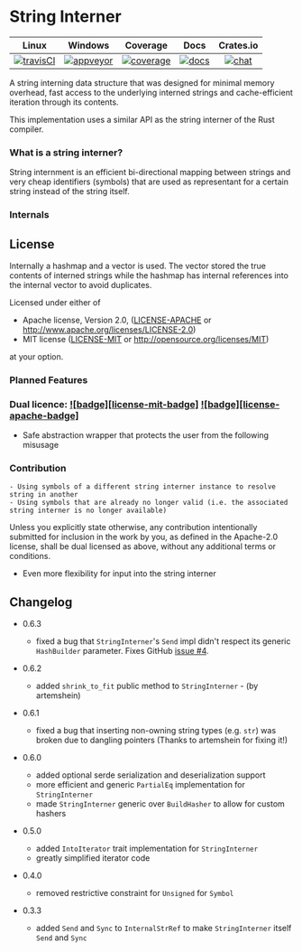 # String Interner

|        Linux        |       Windows       |       Coverage      |        Docs        |     Crates.io      |
|:-------------------:|:-------------------:|:-------------------:|:------------------:|:------------------:|
| [![travisCI][1]][2] | [![appveyor][3]][4] | [![coverage][5]][6] | [![docs][11]][12 ] | [![chat][9]][10]   |

A string interning data structure that was designed for minimal memory overhead,
fast access to the underlying interned strings and cache-efficient iteration through its contents.

This implementation uses a similar API as the string interner of the Rust compiler.

### What is a string interner?

String internment is an efficient bi-directional mapping between strings and very cheap identifiers (symbols)
that are used as representant for a certain string instead of the string itself.

### Internals

## License
Internally a hashmap and a vector is used. The vector stored the true contents of interned strings
while the hashmap has internal references into the internal vector to avoid duplicates.

Licensed under either of

 * Apache license, Version 2.0, ([LICENSE-APACHE](LICENSE-APACHE) or http://www.apache.org/licenses/LICENSE-2.0)
 * MIT license ([LICENSE-MIT](LICENSE-MIT) or http://opensource.org/licenses/MIT)

at your option.
### Planned Features

### Dual licence: [![badge][license-mit-badge]](LICENSE-MIT) [![badge][license-apache-badge]](LICENSE-APACHE)
- Safe abstraction wrapper that protects the user from the following misusage

### Contribution
	- Using symbols of a different string interner instance to resolve string in another
	- Using symbols that are already no longer valid (i.e. the associated string interner is no longer available)

Unless you explicitly state otherwise, any contribution intentionally submitted
for inclusion in the work by you, as defined in the Apache-2.0 license, shall be dual licensed as above, without any
additional terms or conditions.
- Even more flexibility for input into the string interner

## Changelog

- 0.6.3

	- fixed a bug that `StringInterner`'s `Send` impl didn't respect its generic `HashBuilder` parameter. Fixes GitHub [issue #4](https://github.com/Robbepop/string-interner/issues/4).

- 0.6.2

	- added `shrink_to_fit` public method to `StringInterner` - (by artemshein)

- 0.6.1

	- fixed a bug that inserting non-owning string types (e.g. `str`) was broken due to dangling pointers (Thanks to artemshein for fixing it!)

- 0.6.0

	- added optional serde serialization and deserialization support
	- more efficient and generic `PartialEq` implementation for `StringInterner`
	- made `StringInterner` generic over `BuildHasher` to allow for custom hashers

- 0.5.0

	- added `IntoIterator` trait implementation for `StringInterner`
	- greatly simplified iterator code

- 0.4.0

	- removed restrictive constraint for `Unsigned` for `Symbol`

- 0.3.3

	- added `Send` and `Sync` to `InternalStrRef` to make `StringInterner` itself `Send` and `Sync`

[1]: https://travis-ci.org/Robbepop/string-interner.svg?branch=master
[2]: https://travis-ci.org/Robbepop/string-interner
[3]: https://ci.appveyor.com/api/projects/status/16fc9l6rtroo4xqd?svg=true
[4]: https://ci.appveyor.com/project/Robbepop/string-interner/branch/master
[5]: https://coveralls.io/repos/github/Robbepop/string-interner/badge.svg?branch=master
[6]: https://coveralls.io/github/Robbepop/string-interner?branch=master
[7]: https://img.shields.io/badge/license-MIT-blue.svg
[8]: ./LICENCE
[9]: https://img.shields.io/crates/v/string-interner.svg
[10]: https://crates.io/crates/string-interner
[11]: https://docs.rs/string-interner/badge.svg
[12]: https://docs.rs/string-interner
